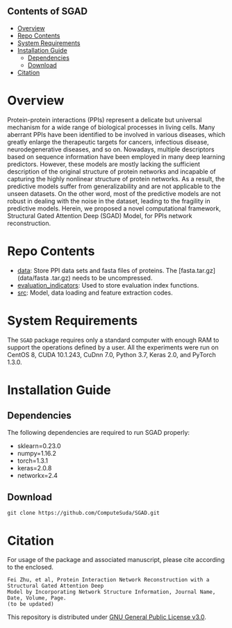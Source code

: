 ## Contents of SGAD

- [Overview](#overview)
- [Repo Contents](#repo-contents)
- [System Requirements](#system-requirements)
- [Installation Guide](#installation-guide)
  - [Dependencies](#dependencies)
  - [Download](#download)
- [Citation](#citation)

# Overview

Protein-protein interactions (PPIs) represent a delicate but universal mechanism for a wide range of biological processes in living cells. Many aberrant PPIs have been  identified to be involved in various diseases, which greatly enlarge the therapeutic targets for cancers, infectious disease, neurodegenerative diseases, and so on. Nowadays, multiple descriptors based on sequence information have been employed in many deep learning predictors. However, these models are mostly lacking the sufficient description of the original structure of protein networks and incapable of capturing the highly nonlinear structure of protein networks. As a result, the predictive models suffer from generalizability and are not applicable to the unseen datasets. On the other word, most of the predictive models are not robust in dealing with the noise in the dataset, leading to the fragility in predictive models. Herein, we proposed a novel computational framework, Structural Gated Attention Deep (SGAD) Model, for PPIs network reconstruction.

# Repo Contents

- [data](data): Store PPI data sets and fasta files of proteins. The [fasta.tar.gz](data/fasta
.tar.gz) needs to be uncompressed.
- [evaluation_indicators](evaluation_indicators): Used to store evaluation index functions.
- [src](src): Model, data loading and feature extraction codes.


# System Requirements


The `SGAD` package requires only a standard computer with enough RAM to support the operations defined by a user.  All the experiments were run on CentOS 8, CUDA 10.1.243, CuDnn 7.0, Python 3.7, Keras 2.0, and PyTorch 1.3.0.

# Installation Guide
## Dependencies
The following dependencies are required to run SGAD properly:

- sklearn=0.23.0
- numpy=1.16.2
- torch=1.3.1
- keras=2.0.8
- networkx=2.4

## Download

```
git clone https://github.com/ComputeSuda/SGAD.git
```

# Citation

For usage of the package and associated manuscript, please cite according to the enclosed.
```
Fei Zhu, et al, Protein Interaction Network Reconstruction with a Structural Gated Attention Deep
Model by Incorporating Network Structure Information, Journal Name, Date, Volume, Page. 
(to be updated)
```

This repository is distributed under [GNU General Public License v3.0](LICENSE).
